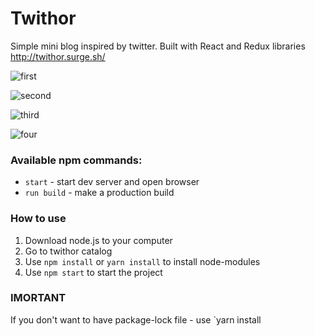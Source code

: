 # Twithor

Simple mini blog inspired by twitter. Built with React and Redux libraries http://twithor.surge.sh/

![first](https://i.imgur.com/vykykvk.png)

![second](https://i.imgur.com/tDfJdPB.png)

![third](https://i.imgur.com/YqCR4JP.png)

![four](https://i.imgur.com/3UEUpev.png)


### Available npm commands:

- `start` - start dev server and open browser
- `run build` - make a production build

### How to use

1.  Download node.js to your computer
2.  Go to twithor catalog
3.  Use `npm install` or `yarn install` to install node-modules
4.  Use `npm start` to start the project

### IMORTANT

If you don't want to have package-lock file - use `yarn install
